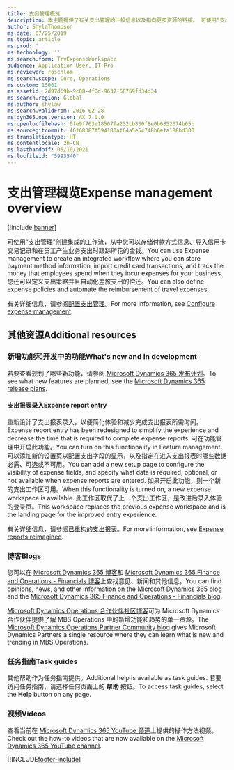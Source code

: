 ```yaml
---
title: 支出管理概览
description: 本主题提供了有关支出管理的一般信息以及指向更多资源的链接。 可使用“支出管理”创建集成的工作流，从中您可以存储付款方式信息、导入信用卡交易记录和在员工产生业务支出时跟踪所花的金钱。
author: ShylaThompson
ms.date: 07/25/2019
ms.topic: article
ms.prod: ''
ms.technology: ''
ms.search.form: TrvExpenseWorkspace
audience: Application User, IT Pro
ms.reviewer: roschlom
ms.search.scope: Core, Operations
ms.custom: 15001
ms.assetid: 2d97d69b-9c08-4f0d-9637-68759fd34d34
ms.search.region: Global
ms.author: shylaw
ms.search.validFrom: 2016-02-28
ms.dyn365.ops.version: AX 7.0.0
ms.openlocfilehash: 0fe9f763e18507fa232cb830f8e0b6852374b65b
ms.sourcegitcommit: 40f68387f594180af64a5e5c748b6efa188bd300
ms.translationtype: HT
ms.contentlocale: zh-CN
ms.lasthandoff: 05/10/2021
ms.locfileid: "5993540"
---
```

# <a name="expense-management-overview"></a><span data-ttu-id="963a5-104">支出管理概览</span><span class="sxs-lookup"><span data-stu-id="963a5-104">Expense management overview</span></span>

[!include [banner](../includes/banner.md)]

<span data-ttu-id="963a5-105">可使用“支出管理”创建集成的工作流，从中您可以存储付款方式信息、导入信用卡交易记录和在员工产生业务支出时跟踪所花的金钱。</span><span class="sxs-lookup"><span data-stu-id="963a5-105">You can use Expense management to create an integrated workflow where you can store payment method information, import credit card transactions, and track the money that employees spend when they incur expenses for your business.</span></span> <span data-ttu-id="963a5-106">您还可以定义支出策略并且自动化差旅支出的偿还。</span><span class="sxs-lookup"><span data-stu-id="963a5-106">You can also define expense policies and automate the reimbursement of travel expenses.</span></span>

<span data-ttu-id="963a5-107">有关详细信息，请参阅[配置支出管理](plan-expense-management.md)。</span><span class="sxs-lookup"><span data-stu-id="963a5-107">For more information, see [Configure expense management](plan-expense-management.md).</span></span>

## <a name="additional-resources"></a><span data-ttu-id="963a5-108">其他资源</span><span class="sxs-lookup"><span data-stu-id="963a5-108">Additional resources</span></span>

### <a name="whats-new-and-in-development"></a><span data-ttu-id="963a5-109">新增功能和开发中的功能</span><span class="sxs-lookup"><span data-stu-id="963a5-109">What's new and in development</span></span>

<span data-ttu-id="963a5-110">若要查看规划了哪些新功能，请参阅 [Microsoft Dynamics 365 发布计划](/dynamics365/release-plans/)。</span><span class="sxs-lookup"><span data-stu-id="963a5-110">To see what new features are planned, see the [Microsoft Dynamics 365 release plans](/dynamics365/release-plans/).</span></span>

#### <a name="expense-report-entry"></a><span data-ttu-id="963a5-111">支出报表录入</span><span class="sxs-lookup"><span data-stu-id="963a5-111">Expense report entry</span></span>

<span data-ttu-id="963a5-112">重新设计了支出报表录入，以便简化体验和减少完成支出报表所需时间。</span><span class="sxs-lookup"><span data-stu-id="963a5-112">Expense report entry has been redesigned to simplify the experience and decrease the time that is required to complete expense reports.</span></span> <span data-ttu-id="963a5-113">可在功能管理中开启此功能。</span><span class="sxs-lookup"><span data-stu-id="963a5-113">You can turn on this functionality in Feature management.</span></span> <span data-ttu-id="963a5-114">可以添加新的设置页以配置支出字段的显示，以及指定在进入支出报表时哪些数据必需、可选或不可用。</span><span class="sxs-lookup"><span data-stu-id="963a5-114">You can add a new setup page to configure the visibility of expense fields, and specify what data is required, optional, or not available when expense reports are entered.</span></span> <span data-ttu-id="963a5-115">如果开启此功能，则一个新的支出工作区可用。</span><span class="sxs-lookup"><span data-stu-id="963a5-115">When this functionality is turned on, a new expense workspace is available.</span></span> <span data-ttu-id="963a5-116">此工作区取代了上一个支出工作区，是改进后录入体验的登录页。</span><span class="sxs-lookup"><span data-stu-id="963a5-116">This workspace replaces the previous expense workspace and is the landing page for the improved entry experience.</span></span>

<span data-ttu-id="963a5-117">有关详细信息，请参阅[已重构的支出报表](ExpenseWorkspaceNew.md)。</span><span class="sxs-lookup"><span data-stu-id="963a5-117">For more information, see [Expense reports reimagined](ExpenseWorkspaceNew.md).</span></span>

### <a name="blogs"></a><span data-ttu-id="963a5-118">博客</span><span class="sxs-lookup"><span data-stu-id="963a5-118">Blogs</span></span>

<span data-ttu-id="963a5-119">您可以在 [Microsoft Dynamics 365 博客](https://community.dynamics.com/b/msftdynamicsblog?c=Enterprise)和 [Microsoft Dynamics 365 Finance and Operations - Financials 博客](https://community.dynamics.com/365/financeandoperations/b/financials)上查找意见、新闻和其他信息。</span><span class="sxs-lookup"><span data-stu-id="963a5-119">You can find opinions, news, and other information on the [Microsoft Dynamics 365 blog](https://community.dynamics.com/b/msftdynamicsblog?c=Enterprise) and the [Microsoft Dynamics 365 Finance and Operations - Financials blog](https://community.dynamics.com/365/financeandoperations/b/financials).</span></span>

<span data-ttu-id="963a5-120">[Microsoft Dynamics Operations 合作伙伴社区博客](https://community.dynamics.com/partner/b/operationspartnercommunityblog)可为 Microsoft Dynamics 合作伙伴提供了解 MBS Operations 中的新增功能和趋势的单一资源。</span><span class="sxs-lookup"><span data-stu-id="963a5-120">The [Microsoft Dynamics Operations Partner Community blog](https://community.dynamics.com/partner/b/operationspartnercommunityblog) gives Microsoft Dynamics Partners a single resource where they can learn what is new and trending in MBS Operations.</span></span>

### <a name="task-guides"></a><span data-ttu-id="963a5-121">任务指南</span><span class="sxs-lookup"><span data-stu-id="963a5-121">Task guides</span></span>

<span data-ttu-id="963a5-122">其他帮助作为任务指南提供。</span><span class="sxs-lookup"><span data-stu-id="963a5-122">Additional help is available as task guides.</span></span> <span data-ttu-id="963a5-123">若要访问任务指南，请选择任何页面上的 **帮助** 按钮。</span><span class="sxs-lookup"><span data-stu-id="963a5-123">To access task guides, select the **Help** button on any page.</span></span>

### <a name="videos"></a><span data-ttu-id="963a5-124">视频</span><span class="sxs-lookup"><span data-stu-id="963a5-124">Videos</span></span>

<span data-ttu-id="963a5-125">查看当前在 [Microsoft Dynamics 365 YouTube 频道](https://www.youtube.com/channel/UCJGCg4rB3QSs8y_1FquelBQ)上提供的操作方法视频。</span><span class="sxs-lookup"><span data-stu-id="963a5-125">Check out the how-to videos that are now available on the [Microsoft Dynamics 365 YouTube channel](https://www.youtube.com/channel/UCJGCg4rB3QSs8y_1FquelBQ).</span></span>


[!INCLUDE[footer-include](../includes/footer-banner.md)]
